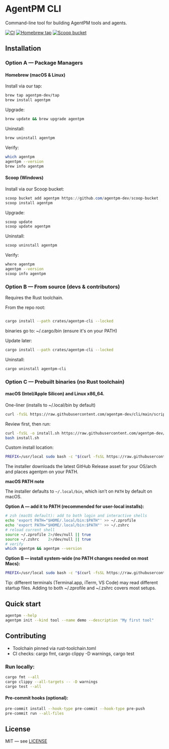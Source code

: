 # AgentPM CLI

Command-line tool for building AgentPM tools and agents.

[![CI](https://github.com/agentpm-dev/cli/actions/workflows/ci.yml/badge.svg)](https://github.com/agentpm-dev/cli/actions/workflows/ci.yml)
[![Homebrew tap](https://img.shields.io/badge/homebrew-agentpm--dev%2Ftap-blue)](https://github.com/agentpm-dev/homebrew-tap)
[![Scoop bucket](https://img.shields.io/badge/scoop-agentpm--dev%2Fscoop--bucket-blue)](https://github.com/agentpm-dev/scoop-bucket)


## Installation

### Option A — Package Managers

#### Homebrew (macOS & Linux)

Install via our tap:
```bash
brew tap agentpm-dev/tap
brew install agentpm
```

Upgrade:
```bash
brew update && brew upgrade agentpm
```

Uninstall:
```bash
brew uninstall agentpm
```

Verify:
```bash
which agentpm
agentpm --version
brew info agentpm
```

#### Scoop (Windows)

Install via our Scoop bucket:
```powershell
scoop bucket add agentpm https://github.com/agentpm-dev/scoop-bucket
scoop install agentpm
```

Upgrade:
```powershell
scoop update
scoop update agentpm
```

Uninstall:
```bash
scoop uninstall agentpm
```

Verify:
```bash
where agentpm
agentpm --version
scoop info agentpm
```

### Option B — From source (devs & contributors)

Requires the Rust toolchain.

From the repo root:
```bash

cargo install --path crates/agentpm-cli --locked
```
binaries go to: ~/.cargo/bin (ensure it's on your PATH)

Update later:
```bash
cargo install --path crates/agentpm-cli --locked
```

Uninstall:
```bash
cargo uninstall agentpm-cli
```

### Option C — Prebuilt binaries (no Rust toolchain)

#### macOS (Intel/Apple Silicon) and Linux x86_64.

One-liner (installs to ~/.local/bin by default)
```bash
curl -fsSL https://raw.githubusercontent.com/agentpm-dev/cli/main/scripts/install-latest.sh | bash
```

Review first, then run:
```bash
curl -fsSL -o install.sh https://raw.githubusercontent.com/agentpm-dev/cli/main/scripts/install-latest.sh
bash install.sh
```

Custom install location:
```bash
PREFIX=/usr/local sudo bash -c "$(curl -fsSL https://raw.githubusercontent.com/agentpm-dev/cli/main/scripts/install-latest.sh)"
```

The installer downloads the latest GitHub Release asset for your OS/arch and places agentpm on your PATH.

**macOS PATH note**

The installer defaults to `~/.local/bin`, which isn’t on `PATH` by default on macOS.

**Option A — add it to PATH (recommended for user-local installs):**
```bash
# zsh (macOS default): add to both login and interactive shells
echo 'export PATH="$HOME/.local/bin:$PATH"' >> ~/.zprofile
echo 'export PATH="$HOME/.local/bin:$PATH"' >> ~/.zshrc
# reload current shell
source ~/.zprofile 2>/dev/null || true
source ~/.zshrc    2>/dev/null || true
# verify
which agentpm && agentpm --version
```

**Option B — install system-wide (no PATH changes needed on most Macs):**
```bash
PREFIX=/usr/local sudo bash -c "$(curl -fsSL https://raw.githubusercontent.com/agentpm-dev/cli/main/scripts/install-latest.sh)"
```
Tip: different terminals (Terminal.app, iTerm, VS Code) may read different startup files. Adding to both ~/.zprofile and ~/.zshrc covers most setups.

## Quick start

```bash
agentpm --help
agentpm init --kind tool --name demo --description "My first tool"
```

## Contributing

- Toolchain pinned via rust-toolchain.toml
- CI checks: cargo fmt, cargo clippy -D warnings, cargo test

### Run locally:

```bash
cargo fmt --all
cargo clippy --all-targets -- -D warnings
cargo test --all
```

#### Pre-commit hooks (optional):

```bash
pre-commit install --hook-type pre-commit --hook-type pre-push
pre-commit run --all-files
```

## License

MIT — see [LICENSE](https://raw.githubusercontent.com/agentpm-dev/cli/refs/heads/main/LICENSE)
